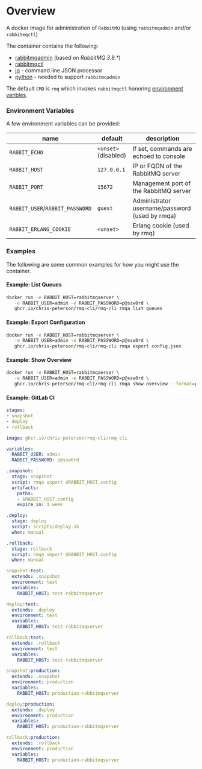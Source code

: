 # Overview

A docker image for administration of `RabbitMQ` (using `rabbitmqadmin` and/or `rabbitmqctl`)

The container contains the following:

* [rabbitmqadmin](https://www.rabbitmq.com/management-cli.html) (based on _RabbitMQ 3.9.*_)
* [rabbitmqctl](https://www.rabbitmq.com/rabbitmqctl.8.html)
* [jq](https://stedolan.github.io/jq/) - command line JSON processor
* [python](https://www.python.org/) - needed to support `rabbitmqadmin`

The default `CMD` is `rmq` which invokes `rabbitmqctl` honoring [environment varibles](#environment-variables).

### Environment Variables

A few environment variables can be provided:

| name | default | description |
| --- | --- | --- |
| `RABBIT_ECHO` | `<unset>` (disabled) | If set, commands are echoed to console |
| `RABBIT_HOST` | `127.0.0.1` | IP or FQDN of the RabbitMQ server |
| `RABBIT_PORT` | `15672` | Management port of the RabbitMQ server |
| `RABBIT_USER`/`RABBIT_PASSWORD` | `guest` | Administrator username/password (used by rmqa)|
| `RABBIT_ERLANG_COOKIE` | `<unset>` | Erlang cookie (used by rmq) |

### Examples

The following are some common examples for how you might use the container.

#### Example: List Queues

```sh
docker run -e RABBIT_HOST=rabbitmqserver \
   -e RABBIT_USER=admin -e RABBIT_PASSWORD=p@ssw0rd \
   ghcr.io/chris-peterson/rmq-cli/rmq-cli rmqa list queues
```

#### Example: Export Configuration

```sh
docker run -e RABBIT_HOST=rabbitmqserver \
   -e RABBIT_USER=admin -e RABBIT_PASSWORD=p@ssw0rd \
   ghcr.io/chris-peterson/rmq-cli/rmq-cli rmqa export config.json
```

#### Example: Show Overview

```sh
docker run -e RABBIT_HOST=rabbitmqserver \
   -e RABBIT_USER=admin -e RABBIT_PASSWORD=p@ssw0rd \
   ghcr.io/chris-peterson/rmq-cli/rmq-cli rmqa show overview --format=pretty_json
```

#### Example: GitLab CI

```yml
stages:
- snapshot
- deploy
- rollback

image: ghcr.io/chris-peterson/rmq-cli/rmq-cli

variables:
  RABBIT_USER: admin
  RABBIT_PASSWORD: p@ssw0rd

.snapshot:
  stage: snapshot
  script: rmqa export $RABBIT_HOST.config
  artifacts:
    paths:
    - $RABBIT_HOST.config
    expire_in: 1 week

.deploy:
  stage: deploy
  script: scripts/deploy.sh
  when: manual

.rollback:
  stage: rollback
  script: rmqa import $RABBIT_HOST.config
  when: manual

snapshot:test:
  extends: .snapshot
  environment: test
  variables:
    RABBIT_HOST: test-rabbitmqserver

deploy:test:
  extends: .deploy
  environment: test
  variables:
    RABBIT_HOST: test-rabbitmqserver

rollback:test:
  extends: .rollback
  environment: test
  variables:
    RABBIT_HOST: test-rabbitmqserver

snapshot:production:
  extends: .snapshot
  environment: production
  variables:
    RABBIT_HOST: production-rabbitmqserver

deploy:production:
  extends: .deploy
  environment: production
  variables:
    RABBIT_HOST: production-rabbitmqserver

rollback:production:
  extends: .rollback
  environment: production
  variables:
    RABBIT_HOST: production-rabbitmqserver
```
